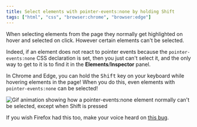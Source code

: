 ```yaml
---
title: Select elements with pointer-events:none by holding Shift
tags: ["html", "css", "browser:chrome", "browser:edge"]
---
```

When selecting elements from the page they normally get highlighted on hover and selected on click. However certain elements can't be selected.

Indeed, if an element does not react to pointer events because the `pointer-events:none` CSS declaration is set, then you just can't select it, and the only way to get to it is to find it in the **Elements**/**Inspector** panel.

In Chrome and Edge, you can hold the <kbd>Shift</kbd> key on your keyboard while hovering elements in the page! When you do this, even elements with `pointer-events:none` can be selected!

![Gif animation showing how a pointer-events:none element normally can't be selected, except when Shift is pressed](/assets/img/select-pointer-events-none-elements.gif)

If you wish Firefox had this too, make your voice heard on [this bug](https://bugzilla.mozilla.org/show_bug.cgi?id=1129488).
